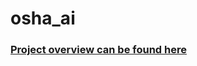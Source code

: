 # osha_ai

### [Project overview can be found here](https://docs.google.com/presentation/d/1a8lg-gK5d2x6j6qilm2qL0YdwZFgc9N87wRxRkSUi_Q/edit?usp=sharing)
